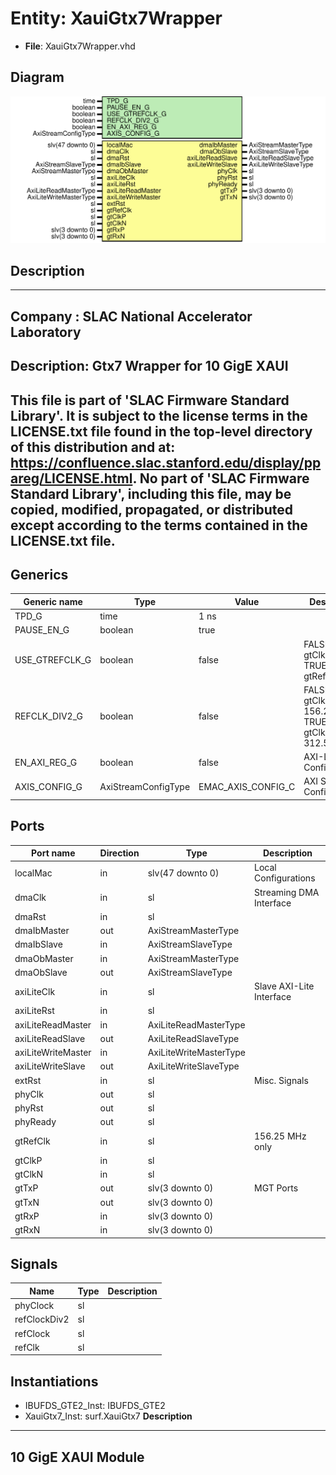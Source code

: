 # Entity: XauiGtx7Wrapper

- **File**: XauiGtx7Wrapper.vhd
## Diagram

![Diagram](XauiGtx7Wrapper.svg "Diagram")
## Description

-----------------------------------------------------------------------------
 Company    : SLAC National Accelerator Laboratory
-----------------------------------------------------------------------------
 Description: Gtx7 Wrapper for 10 GigE XAUI
-----------------------------------------------------------------------------
 This file is part of 'SLAC Firmware Standard Library'.
 It is subject to the license terms in the LICENSE.txt file found in the
 top-level directory of this distribution and at:
    https://confluence.slac.stanford.edu/display/ppareg/LICENSE.html.
 No part of 'SLAC Firmware Standard Library', including this file,
 may be copied, modified, propagated, or distributed except according to
 the terms contained in the LICENSE.txt file.
-----------------------------------------------------------------------------
## Generics

| Generic name   | Type                | Value              | Description                                                 |
| -------------- | ------------------- | ------------------ | ----------------------------------------------------------- |
| TPD_G          | time                | 1 ns               |                                                             |
| PAUSE_EN_G     | boolean             | true               |                                                             |
| USE_GTREFCLK_G | boolean             | false              |   FALSE: gtClkP/N,  TRUE: gtRefClk                          |
| REFCLK_DIV2_G  | boolean             | false              |   FALSE: gtClkP/N = 156.25 MHz,  TRUE: gtClkP/N = 312.5 MHz |
| EN_AXI_REG_G   | boolean             | false              | AXI-Lite Configurations                                     |
| AXIS_CONFIG_G  | AxiStreamConfigType | EMAC_AXIS_CONFIG_C | AXI Streaming Configurations                                |
## Ports

| Port name          | Direction | Type                   | Description              |
| ------------------ | --------- | ---------------------- | ------------------------ |
| localMac           | in        | slv(47 downto 0)       | Local Configurations     |
| dmaClk             | in        | sl                     | Streaming DMA Interface  |
| dmaRst             | in        | sl                     |                          |
| dmaIbMaster        | out       | AxiStreamMasterType    |                          |
| dmaIbSlave         | in        | AxiStreamSlaveType     |                          |
| dmaObMaster        | in        | AxiStreamMasterType    |                          |
| dmaObSlave         | out       | AxiStreamSlaveType     |                          |
| axiLiteClk         | in        | sl                     | Slave AXI-Lite Interface |
| axiLiteRst         | in        | sl                     |                          |
| axiLiteReadMaster  | in        | AxiLiteReadMasterType  |                          |
| axiLiteReadSlave   | out       | AxiLiteReadSlaveType   |                          |
| axiLiteWriteMaster | in        | AxiLiteWriteMasterType |                          |
| axiLiteWriteSlave  | out       | AxiLiteWriteSlaveType  |                          |
| extRst             | in        | sl                     | Misc. Signals            |
| phyClk             | out       | sl                     |                          |
| phyRst             | out       | sl                     |                          |
| phyReady           | out       | sl                     |                          |
| gtRefClk           | in        | sl                     |  156.25 MHz only         |
| gtClkP             | in        | sl                     |                          |
| gtClkN             | in        | sl                     |                          |
| gtTxP              | out       | slv(3 downto 0)        | MGT Ports                |
| gtTxN              | out       | slv(3 downto 0)        |                          |
| gtRxP              | in        | slv(3 downto 0)        |                          |
| gtRxN              | in        | slv(3 downto 0)        |                          |
## Signals

| Name         | Type | Description |
| ------------ | ---- | ----------- |
| phyClock     | sl   |             |
| refClockDiv2 | sl   |             |
| refClock     | sl   |             |
| refClk       | sl   |             |
## Instantiations

- IBUFDS_GTE2_Inst: IBUFDS_GTE2
- XauiGtx7_Inst: surf.XauiGtx7
**Description**
--------------------
 10 GigE XAUI Module
--------------------

